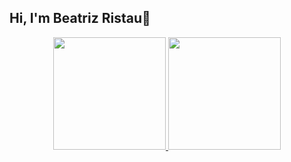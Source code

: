 ## Hi, I'm Beatriz Ristau👋

<div align="center">
    <a href="https://github.com/BeatrizRistau">
    <img height="180em" src="https://github-readme-stats.vercel.app/api?username=BeatrizRistau&show_icons=true&theme=tokyonight&include_all_commits=true&count_private=true&icon_color=blue&layout=compact"/>
    <img height="180em" src="https://github-readme-stats.vercel.app/api/top-langs/?username=BeatrizRistau&layout=compact&theme=tokyonight"/>
    </a>
</div>